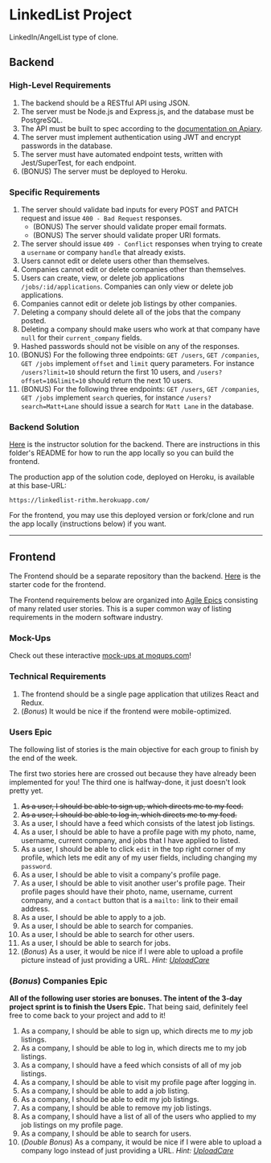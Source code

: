 # LinkedList Project

LinkedIn/AngelList type of clone.

## Backend

### High-Level Requirements

1.  The backend should be a RESTful API using JSON.
1.  The server must be Node.js and Express.js, and the database must be PostgreSQL.
1.  The API must be built to spec according to the [documentation on Apiary](https://linkedlist.docs.apiary.io/).
1.  The server must implement authentication using JWT and encrypt passwords in the database.
1.  The server must have automated endpoint tests, written with Jest/SuperTest, for each endpoint.
1.  (BONUS) The server must be deployed to Heroku.

### Specific Requirements

1.  The server should validate bad inputs for every POST and PATCH request and issue `400 - Bad Request` responses.
    - (BONUS) The server should validate proper email formats.
    - (BONUS) The server should validate proper URI formats.
1.  The server should issue `409 - Conflict` responses when trying to create a `username` or company `handle` that already exists.
1.  Users cannot edit or delete users other than themselves.
1.  Companies cannot edit or delete companies other than themselves.
1.  Users can create, view, or delete job applications `/jobs/:id/applications`. Companies can only view or delete job applications.
1.  Companies cannot edit or delete job listings by other companies.
1.  Deleting a company should delete all of the jobs that the company posted.
1.  Deleting a company should make users who work at that company have `null` for their `current_company` fields.
1.  Hashed passwords should not be visible on any of the responses.
1.  (BONUS) For the following three endpoints: `GET /users`, `GET /companies`, `GET /jobs` implement `offset` and `limit` query parameters. For instance `/users?limit=10` should return the first 10 users, and `/users?offset=10&limit=10` should return the next 10 users.
1.  (BONUS) For the following three endpoints: `GET /users`, `GET /companies`, `GET /jobs` implement `search` queries, for instance `/users?search=Matt+Lane` should issue a search for `Matt Lane` in the database.

### Backend Solution

[Here](/rithmschool/LinkedList/tree/master/solution/backend) is the instructor solution for the backend. There are instructions in this folder's README for how to run the app locally so you can build the frontend.

The production app of the solution code, deployed on Heroku, is available at this base-URL:

`https://linkedlist-rithm.herokuapp.com/`

For the frontend, you may use this deployed version or fork/clone and run the app locally (instructions below) if you want.

---

## Frontend

The Frontend should be a separate repository than the backend. [Here](https://github.com/rithmschool/linkedlist-frontend) is the starter code for the frontend.

The Frontend requirements below are organized into [Agile Epics](https://www.atlassian.com/agile/project-management/epics) consisting of many related user stories. This is a super common way of listing requirements in the modern software industry.

### Mock-Ups

Check out these interactive [mock-ups at moqups.com](https://app.moqups.com/michael@rithmschool.com/vgRzAjTRTd/view)!

### Technical Requirements

1.  The frontend should be a single page application that utilizes React and Redux.
1.  (_Bonus_) It would be nice if the frontend were mobile-optimized.

### Users Epic

The following list of stories is the main objective for each group to finish by the end of the week.

The first two stories here are crossed out because they have already been implemented for you! The third one is halfway-done, it just doesn't look pretty yet.

1.  ~~As a user, I should be able to sign up, which directs me to my feed.~~
1.  ~~As a user, I should be able to log in, which directs me to my feed.~~
1.  As a user, I should have a feed which consists of the latest job listings.
1.  As a user, I should be able to have a profile page with my photo, name, username, current company, and jobs that I have applied to listed.
1.  As a user, I should be able to click `edit` in the top right corner of my profile, which lets me edit any of my user fields, including changing my `password`.
1.  As a user, I should be able to visit a company's profile page.
1.  As a user, I should be able to visit another user's profile page. Their profile pages should have their photo, name, username, current company, and a `contact` button that is a `mailto:` link to their email address.
1.  As a user, I should be able to apply to a job.
1.  As a user, I should be able to search for companies.
1.  As a user, I should be able to search for other users.
1.  As a user, I should be able to search for jobs.
1.  (_Bonus_) As a user, it would be nice if I were able to upload a profile picture instead of just providing a URL. _Hint: [UploadCare](https://uploadcare.com/)_

### (_Bonus_) Companies Epic

**All of the following user stories are bonuses. The intent of the 3-day project sprint is to finish the Users Epic.** That being said, definitely feel free to come back to your project and add to it!

1.  As a company, I should be able to sign up, which directs me to _my_ job listings.
1.  As a company, I should be able to log in, which directs me to my job listings.
1.  As a company, I should have a feed which consists of all of my job listings.
1.  As a company, I should be able to visit my profile page after logging in.
1.  As a company, I should be able to add a job listing.
1.  As a company, I should be able to edit my job listings.
1.  As a company, I should be able to remove my job listings.
1.  As a company, I should have a list of all of the users who applied to my job listings on my profile page.
1.  As a company, I should be able to search for users.
1.  (_Double Bonus_) As a company, it would be nice if I were able to upload a company logo instead of just providing a URL. _Hint: [UploadCare](https://uploadcare.com/)_
